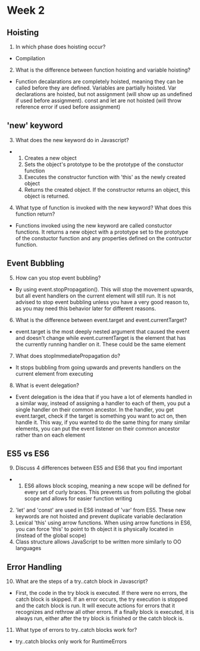 # Week 2

## Hoisting

1. In which phase does hoisting occur?
- Compilation

2. What is the difference between function hoisting and variable hoisting?
- Function decalarations are completely hoisted, meaning they can be called before they are defined. Variables are partially hoisted. Var declarations are hoisted, but not assignment (will show up as undefined if used before assignment). const and let are not hoisted (will throw reference error if used before assignment)

## 'new' keyword

3. What does the new keyword do in Javascript?
-   1. Creates a new object
    2. Sets the object's prototype to be the prototype of the constuctor function
    3. Executes the constructor function with 'this' as the newly created object
    4. Returns the created object. If the constructor returns an object, this object is returned.

4. What type of function is invoked with the new keyword? What does this function return?
- Functions invoked using the new keyword are called constuctor functions. It returns a new object with a prototype set to the prototype of the constuctor function and any properties defined on the contructor function.

 ## Event Bubbling

 5. How can you stop event bubbling?
 - By using event.stopPropagation(). This will stop the movement upwards, but all event handlers on the current element will still run. It is not advised to stop event bubbling unless you have a very good reason to, as you may need this behavior later for different reasons.

 6. What is the difference between event.target and event.currentTarget?
 - event.target is the most deeply nested argument that caused the event and doesn't change while event.currentTarget is the element that has the currently running handler on it. These could be the same element

 7. What does stopImmediatePropagation do?
 - It stops bubbling from going upwards and prevents handlers on the current element from executing

 8. What is event delegation?
 - Event delegation is the idea that if you have a lot of elements handled in a similar way, instead of assigning a handler to each of them, you put a single handler on their common ancestor. In the handler, you get event.target, check if the target is something you want to act on, then handle it. This way, if you wanted to do the same thing for many similar elements, you can put the event listener on their common ancestor rather than on each element

## ES5 vs ES6 

9. Discuss 4 differences between ES5 and ES6 that you find important
- 1. ES6 allows block scoping, meaning a new scope will be defined for every set of curly braces. This prevents us from polluting the global scope and allows for easier function writing
2. 'let' and 'const' are used in ES6 instead of 'var' from ES5. These new keywords are not hoisted and prevent duplicate variable declaration
3. Lexical 'this' using arrow functions. When using arrow functions in ES6, you can force 'this' to point to th object it is physically located in (instead of the global scope)
4. Class structure allows JavaScript to be written more similarly to OO languages

## Error Handling

10. What are the steps of a try..catch block in Javascript?
- First, the code in the try block is executed. If there were no errors, the catch block is skipped. If an error occurs, the try execution is stopped and the catch block is run. It will execute actions for errors that it recognizes and rethrow all other errors. If a finally block is executed, it is always run, either after the try block is finished or the catch block is.

11. What type of errors to try..catch blocks work for?
- try..catch blocks only work for RuntimeErrors
